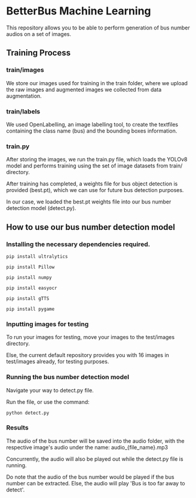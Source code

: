 # BetterBus Machine Learning
This repository allows you to be able to perform generation of bus number audios on a set of images.

## Training Process
### train/images
We store our images used for training in the train folder, where we upload the raw images and augmented images we collected from data augmentation.

### train/labels
We used OpenLabelling, an image labelling tool, to create the textfiles containing the class name (bus) and the bounding boxes information.

### train.py
After storing the images, we run the train.py file, which loads the YOLOv8 model and performs training using the set of image datasets from train/ directory.

After training has completed, a weights file for bus object detection is provided (best.pt), which we can use for future bus detection purposes.

In our case, we loaded the best.pt weights file into our bus number detection model (detect.py).

## How to use our bus number detection model

### Installing the necessary dependencies required.

  `pip install ultralytics`
  
  `pip install Pillow`
  
  `pip install numpy`

  `pip install easyocr`

  `pip install gTTS`

  `pip install pygame`

### Inputting images for testing
To run your images for testing, move your images to the test/images directory.

Else, the current default repository provides you with 16 images in test/images already, for testing purposes.

### Running the bus number detection model
Navigate your way to detect.py file.

Run the file, or use the command:

`python detect.py`

### Results
The audio of the bus number will be saved into the audio folder, with the respective image's audio under the name: audio_{file_name}.mp3

Concurrently, the audio will also be played out while the detect.py file is running.

Do note that the audio of the bus number would be played if the bus number can be extracted. Else, the audio will play 'Bus is too far away to detect'.
